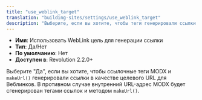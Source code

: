 ```yaml
---
title: "use_weblink_target"
translation: "building-sites/settings/use_weblink_target"
description: "Выберите, если вы хотите, чтобы теги генерировали ссылки в качестве целевого URL для Веблинков"
---
```


-   **Имя**: Использовать WebLink цель для генерации ссылки   
-   **Тип**: Да/Нет  
-   **По умолчанию**: Нет  
-   **Доступен в**: Revolution 2.2.0+

Выберите "Да", если вы хотите, чтобы ссылочные теги MODX и `makeUrl()` генерировали ссылки в качестве целевого URL для Веблинков. В противном случае внутренний URL-адрес MODX будет сгенерирован тегами ссылок и методом `makeUrl()`. 